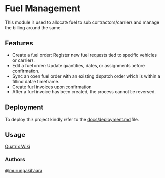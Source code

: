
# Fuel Management

This module is used to allocate fuel to sub contractors/carriers and manage the billing around the same.


## Features

- Create a fuel order:  Register new fuel requests tied to specific vehicles or carriers.
- Edit a fuel order: Update quantities, dates, or assignments before confirmation.
- Sync an open fuel order with an existing dispatch order which is within a fillind datae timeframe.
- Create fuel invoices upon confirmation
- After a fuel invoice has been created, the process cannot be reversed.


## Deployment

To deploy this project kindly refer to the [docs/deployment.md](docs/deployment.md) file.


## Usage

[Quatrix Wiki](https://wiki.quatrixglobal.com)


### Authors

[@murungakibaara](https://www.gitlab.com/murungakibaara)

